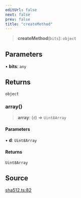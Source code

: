 ```yaml
---
editUrl: false
next: false
prev: false
title: "createMethod"
---
```


> **createMethod**(`bits`): `object`

## Parameters

• **bits**: `any`

## Returns

`object`

### array()

> **array**: (`d`) => `Uint8Array`

#### Parameters

• **d**: `Uint8Array`

#### Returns

`Uint8Array`

## Source

[sha512.ts:82](https://github.com/algorandfoundation/liquid-auth/blob/8878aa0007608386baa019f80c46f90dd8baec70/clients/liquid-auth-core/src/sha512.ts#L82)
